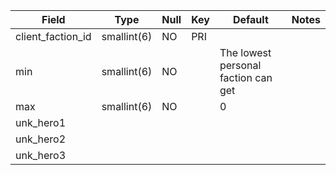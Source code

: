 **Field**|**Type**|**Null**|**Key**|**Default**|**Notes**
-----|-----|-----|-----|-----|-----
client_faction_id|smallint(6)|NO|PRI| |
min|smallint(6)|NO||The lowest personal faction can get| 
max|smallint(6)|NO| |0|
unk_hero1|||||
unk_hero2|||||
unk_hero3|||||